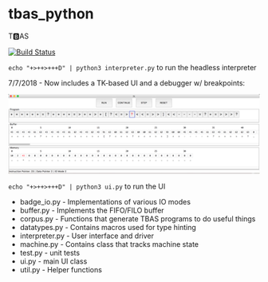 # tbas_python
T🅱AS

[![Build Status](https://travis-ci.org/ehennenfent/tbas_python.svg?branch=master)](https://travis-ci.org/ehennenfent/tbas_python)

`echo "+>++>+++D" | python3 interpreter.py` to run the headless interpreter

7/7/2018 - Now includes a TK-based UI and a debugger w/ breakpoints:

[![Screenshot](https://raw.githubusercontent.com/ehennenfent/tbas_python/master/ui.png)](https://raw.githubusercontent.com/ehennenfent/tbas_python/master/ui.png)

`echo "+>++>+++D" | python3 ui.py` to run the UI

* badge_io.py - Implementations of various IO modes
* buffer.py - Implements the FIFO/FILO buffer
* corpus.py - Functions that generate TBAS programs to do useful things
* datatypes.py - Contains macros used for type hinting
* interpreter.py - User interface and driver
* machine.py - Contains class that tracks machine state
* test.py - unit tests
* ui.py - main UI class
* util.py - Helper functions
